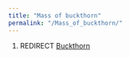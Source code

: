 ```yaml
---
title: "Mass of buckthorn"
permalink: "/Mass_of_buckthorn/"
---
```


1.  REDIRECT [Buckthorn](Buckthorn "wikilink")